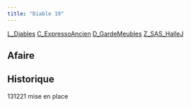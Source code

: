 ```yaml
---
title: "Diable 19"
---
```


[L_Diables](notes/equipements/L_Diables.md) [C_ExpressoAncien](notes/equipements/consommables/C_ExpressoAncien.md) [D_GardeMeubles](notes/departements/D_GardeMeubles.md) [Z_SAS_HalleJ](notes/zones/Z_SAS_HalleJ.md)

## Afaire 

## Historique
131221 mise en place